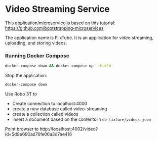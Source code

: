 # Video Streaming Service

This application/microservice is based on this tutorial: https://github.com/bootstrapping-microservices

The application name is FlixTube. It is an application for video streaming, uploading, and storing videos.


### Running Docker Compose
```bash
docker-compose down && docker-compose up --build
```
Stop the application:
```bash
docker-compose down
```
Use Robo 3T to 
* Create connection to localhost:4000
* create a new database called video-streaming
* create a collection called videos
* insert a document based on the contents in `db-fixture/videos.json`

Point browser to http://localhost:4002/video?id=5d9e690ad76fe06a3d7ae416

